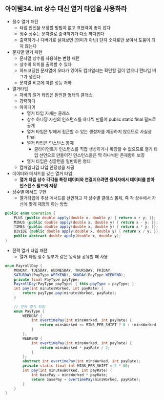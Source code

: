 ## 아이템34. int 상수 대신 열거 타입을 사용하라

* 정수 열거 패턴
	* 타입 안전을 보장할 방법이 없고 표현력이 좋지 않다
	* 정수 상수는 문자열로 출력하기가 다소 까다롭다
	* 출력하거나 디버거로 살펴보면 (의미가 아닌) 단지 숫자로만 보여서 도움이 되지 않는다
* 문자열 열거 패턴
	* 문자열 상수를 사용하는 변형 패턴
	* 상수의 의미를 출력할 수 있다
	* 하드코딩한 문자열에 오타가 있어도 컴파일러는 확인할 길이 없으니 런타임 버그가 생긴다
	* 문자열 비교에 따른 성능 저하 
* 열거타입
	* 자바의 열거 타입은 완전한 형태의 클래스
	* 강력하다
	* 아이디어
		* 열거 타입 자체는 클래스
		* 상수 하나당 자신의 인스턴스를 하나씩 만들어 public static final 필드로 공개 
		* 열거 타입은 밖에서 접근할 수 있는 생성자를 제공하지 않으므로 사실상 final
		* 열거 타입은 인스턴스 통제
			* 클라이언트가 인스턴스를 직접 생성하거나 확장할 수 없으므로 열거 타입 선언으로 만들어진 인스턴스들은 딱 하나씩만 존재함이 보장
		* 열거 타입은 싱글턴을 일반화한 형태
	* 컴파일타임 타입 안정성을 제공
* 데이터와 메서드를 갖는 열거 타입
	* **열거 타입 상수 각각을 특정 데이터와 연결지으려면 생서자에서 데이터를 받아 인스턴스 필드에 저장**
* 상수별 메서드 구현
	* 열거타입에 추상 메서드를 선언하고 각 상수별 클래스 몸체, 즉 각 상수에서 자신에 맞게 재정의 하는 방법
```java
public enum Operation {
	PLUS {public double apply(double x, double y) { return x + y; }};
	MINUS {public double apply(double x, double y) { return x - y; }};
	TIMES {public double apply(double x, double y) { return x * y; }};
	DIVIDE {public double apply(double x, double y) { return x / y; }};
	public abstract double apply(double x, double y);
}
```
* 전략 열거 타입 패턴
	* 열거 타입 상수 일부가 같은 동작을 공유할 때 사용
```java
enum PayrollDay {
	MONDAY, TUESDAY, WEDNESDAY, THURSDAY, FRIDAY,
	SATURDAY(PayType.WEEKEND), SUNDAY(PayType.WEEKEND);
	private final PayType payType;
	PayrollDay(PayType payType) { this.payType = payType; }
	int pay(int minutesWorked, int payRate) {
		return payType.pay(minutesWorked, payRate);
	}
	
	// 전략 열거 타입
	enum PayType {
		WEEKDAY {
			int overtimePay(int minsWorked, int payRate) {
				return minsWorked <= MINS_PER_SHIFT ? 0 : (minsWorked - MINS_PER_SHIFT) * payRate / 2;
			}
		},
		WEEKEND {
			int overtimePay(int minsWorked, int payRate) {
				return minsWorked * payRate / 2;
			}
		};
		abstract int overtimePay(int minsWorked, int payRate);
		private static final int MINS_PER_SHIFT = 8 * 60;
		int pay(int minutesWorked, int payRate) {
			int basePay = minsWorked * payRate;
			return basePay + overtimePay(minsWorked, payRate);
		}
	}
}
```
<!--stackedit_data:
eyJoaXN0b3J5IjpbMTU1NzM1NzkyNCwxODgzODU1MDhdfQ==
-->